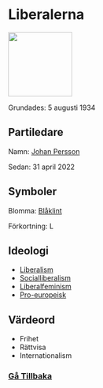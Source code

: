 # Liberalerna
<img src="https://upload.wikimedia.org/wikipedia/commons/c/c7/L_v1.svg" width="130" height="130">

Grundades: 5 augusti 1934
## Partiledare
Namn: [Johan Persson](https://sv.wikipedia.org/wiki/Johan_Pehrson)

Sedan: 31 april 2022

## Symboler
Blomma: [Blåklint](https://sv.wikipedia.org/wiki/Bl%C3%A5klint)

Förkortning: L

## Ideologi
- [Liberalism](https://sv.wikipedia.org/wiki/Liberalism)
- [Socialliberalism](https://sv.wikipedia.org/wiki/Socialliberalism)
- [Liberalfeminism](https://sv.wikipedia.org/wiki/Liberalfeminism)
- [Pro-europeisk](https://sv.wikipedia.org/wiki/Pro-europeisk)

## Värdeord
- Frihet
- Rättvisa
- Internationalism

### [Gå Tillbaka](index)
